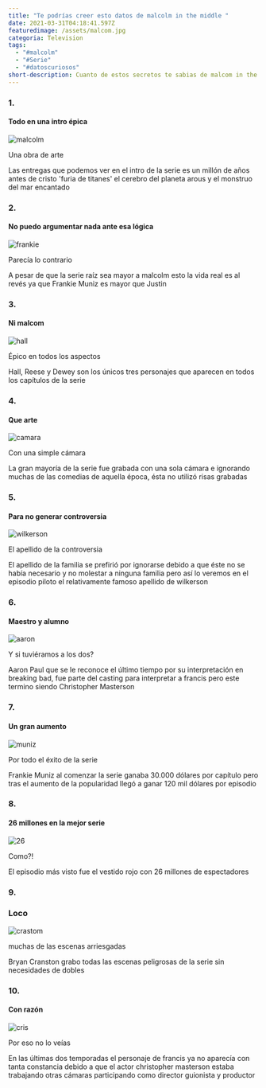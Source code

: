 ```yaml
---
title: "Te podrías creer esto datos de malcolm in the middle "
date: 2021-03-31T04:18:41.597Z
featuredimage: /assets/malcom.jpg
categoria: Television
tags:
  - "#malcolm"
  - "#Serie"
  - "#datoscuriosos"
short-description: Cuanto de estos secretos te sabias de malcom in the middle?
---
```

### 1.

#### Todo en una intro épica

![malcolm](/assets/malcom.jpg "malcolm")

Una obra de arte <br/>

Las entregas que podemos ver en el intro de la serie es un millón de años antes de cristo 'furia de titanes' el cerebro del planeta arous y el monstruo del mar encantado

### 2.

#### No puedo argumentar nada ante esa lógica

![frankie](/assets/frankie.jpg "frankie ")

Parecía lo contrario <br/>

A pesar de que la serie raíz sea mayor a malcolm esto la vida real es al revés ya que Frankie Muniz es mayor que Justin

### 3.

#### Ni malcom

![hall](/assets/hall.jpg "hall")

Épico en todos los aspectos <br/>

Hall, Reese y Dewey son los únicos tres personajes que aparecen en todos los capítulos de la serie

### 4.

#### Que arte

![camara](/assets/malcom12.jpg "camara")

Con una simple cámara <br/>

La gran mayoría de la serie fue grabada con una sola cámara e ignorando muchas de las comedias de aquella época, ésta no utilizó risas grabadas

### 5.

#### Para no generar controversia

![wilkerson](/assets/wilkerson.jpg "wilkerosn")

El apellido de la controversia  <br/>

El apellido de la familia se prefirió por ignorarse debido a que éste no se había necesario y no molestar a ninguna familia pero así lo veremos en el episodio piloto el relativamente famoso apellido de wilkerson

### 6.

#### Maestro y alumno

![aaron](/assets/aaron123.jpg "AARON")

Y si tuviéramos a los dos? <br/>

Aaron Paul que se le reconoce el último tiempo por su interpretación en breaking bad, fue parte del casting para interpretar a francis pero este termino siendo Christopher Masterson

### 7.

#### Un gran aumento

![muniz](/assets/frankie.jpg "muniz")

Por todo el éxito de la serie <br/>

Frankie Muniz al comenzar la serie ganaba 30.000 dólares por capítulo pero tras el aumento de la popularidad llegó a ganar 120 mil dólares por episodio

### 8.

#### 26 millones en la mejor serie

![26](/assets/rojo.jpg "26")

Como?! <br/>

El episodio más visto fue el vestido rojo con 26 millones de espectadores

### 9.

### Loco

![crastom](/assets/craston.jpg "craston")

muchas de las escenas arriesgadas <br/>

Bryan Cranston grabo todas las escenas peligrosas de la serie sin necesidades de dobles

### 10.

#### Con razón

![cris](/assets/cristoper.jpg "cris")

Por eso no lo veías <br/>

En las últimas dos temporadas el personaje de francis ya no aparecía con tanta constancia debido a que el actor christopher masterson estaba trabajando otras cámaras participando como director guionista y productor